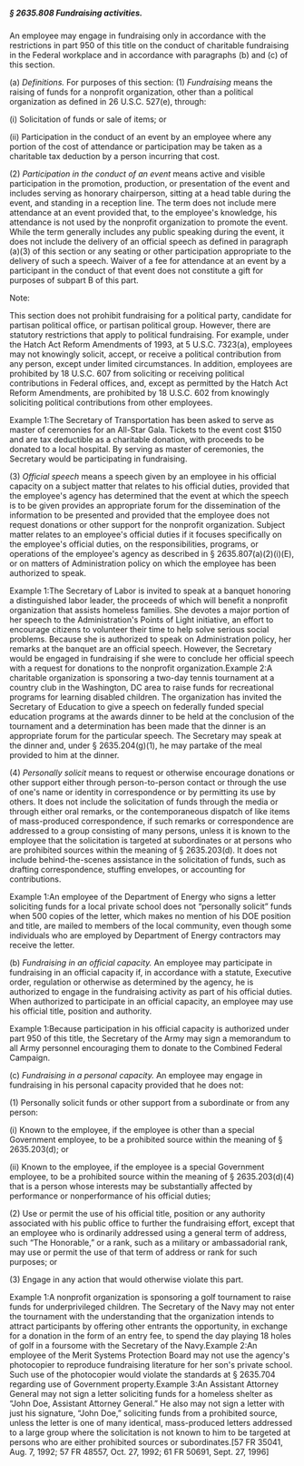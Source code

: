 ##### § 2635.808 Fundraising activities. #####

An employee may engage in fundraising only in accordance with the restrictions in part 950 of this title on the conduct of charitable fundraising in the Federal workplace and in accordance with paragraphs (b) and (c) of this section.

(a) *Definitions.* For purposes of this section: (1) *Fundraising* means the raising of funds for a nonprofit organization, other than a political organization as defined in 26 U.S.C. 527(e), through:

(i) Solicitation of funds or sale of items; or

(ii) Participation in the conduct of an event by an employee where any portion of the cost of attendance or participation may be taken as a charitable tax deduction by a person incurring that cost.

(2) *Participation in the conduct of an event* means active and visible participation in the promotion, production, or presentation of the event and includes serving as honorary chairperson, sitting at a head table during the event, and standing in a reception line. The term does not include mere attendance at an event provided that, to the employee's knowledge, his attendance is not used by the nonprofit organization to promote the event. While the term generally includes any public speaking during the event, it does not include the delivery of an official speech as defined in paragraph (a)(3) of this section or any seating or other participation appropriate to the delivery of such a speech. Waiver of a fee for attendance at an event by a participant in the conduct of that event does not constitute a gift for purposes of subpart B of this part.

Note:

This section does not prohibit fundraising for a political party, candidate for partisan political office, or partisan political group. However, there are statutory restrictions that apply to political fundraising. For example, under the Hatch Act Reform Amendments of 1993, at 5 U.S.C. 7323(a), employees may not knowingly solicit, accept, or receive a political contribution from any person, except under limited circumstances. In addition, employees are prohibited by 18 U.S.C. 607 from soliciting or receiving political contributions in Federal offices, and, except as permitted by the Hatch Act Reform Amendments, are prohibited by 18 U.S.C. 602 from knowingly soliciting political contributions from other employees.

Example 1:The Secretary of Transportation has been asked to serve as master of ceremonies for an All-Star Gala. Tickets to the event cost $150 and are tax deductible as a charitable donation, with proceeds to be donated to a local hospital. By serving as master of ceremonies, the Secretary would be participating in fundraising.

(3) *Official speech* means a speech given by an employee in his official capacity on a subject matter that relates to his official duties, provided that the employee's agency has determined that the event at which the speech is to be given provides an appropriate forum for the dissemination of the information to be presented and provided that the employee does not request donations or other support for the nonprofit organization. Subject matter relates to an employee's official duties if it focuses specifically on the employee's official duties, on the responsibilities, programs, or operations of the employee's agency as described in § 2635.807(a)(2)(i)(E), or on matters of Administration policy on which the employee has been authorized to speak.

Example 1:The Secretary of Labor is invited to speak at a banquet honoring a distinguished labor leader, the proceeds of which will benefit a nonprofit organization that assists homeless families. She devotes a major portion of her speech to the Administration's Points of Light initiative, an effort to encourage citizens to volunteer their time to help solve serious social problems. Because she is authorized to speak on Administration policy, her remarks at the banquet are an official speech. However, the Secretary would be engaged in fundraising if she were to conclude her official speech with a request for donations to the nonprofit organization.Example 2:A charitable organization is sponsoring a two-day tennis tournament at a country club in the Washington, DC area to raise funds for recreational programs for learning disabled children. The organization has invited the Secretary of Education to give a speech on federally funded special education programs at the awards dinner to be held at the conclusion of the tournament and a determination has been made that the dinner is an appropriate forum for the particular speech. The Secretary may speak at the dinner and, under § 2635.204(g)(1), he may partake of the meal provided to him at the dinner.

(4) *Personally solicit* means to request or otherwise encourage donations or other support either through person-to-person contact or through the use of one's name or identity in correspondence or by permitting its use by others. It does not include the solicitation of funds through the media or through either oral remarks, or the contemporaneous dispatch of like items of mass-produced correspondence, if such remarks or correspondence are addressed to a group consisting of many persons, unless it is known to the employee that the solicitation is targeted at subordinates or at persons who are prohibited sources within the meaning of § 2635.203(d). It does not include behind-the-scenes assistance in the solicitation of funds, such as drafting correspondence, stuffing envelopes, or accounting for contributions.

Example 1:An employee of the Department of Energy who signs a letter soliciting funds for a local private school does not “personally solicit” funds when 500 copies of the letter, which makes no mention of his DOE position and title, are mailed to members of the local community, even though some individuals who are employed by Department of Energy contractors may receive the letter.

(b) *Fundraising in an official capacity.* An employee may participate in fundraising in an official capacity if, in accordance with a statute, Executive order, regulation or otherwise as determined by the agency, he is authorized to engage in the fundraising activity as part of his official duties. When authorized to participate in an official capacity, an employee may use his official title, position and authority.

Example 1:Because participation in his official capacity is authorized under part 950 of this title, the Secretary of the Army may sign a memorandum to all Army personnel encouraging them to donate to the Combined Federal Campaign.

(c) *Fundraising in a personal capacity.* An employee may engage in fundraising in his personal capacity provided that he does not:

(1) Personally solicit funds or other support from a subordinate or from any person:

(i) Known to the employee, if the employee is other than a special Government employee, to be a prohibited source within the meaning of § 2635.203(d); or

(ii) Known to the employee, if the employee is a special Government employee, to be a prohibited source within the meaning of § 2635.203(d)(4) that is a person whose interests may be substantially affected by performance or nonperformance of his official duties;

(2) Use or permit the use of his official title, position or any authority associated with his public office to further the fundraising effort, except that an employee who is ordinarily addressed using a general term of address, such “The Honorable,” or a rank, such as a military or ambassadorial rank, may use or permit the use of that term of address or rank for such purposes; or

(3) Engage in any action that would otherwise violate this part.

Example 1:A nonprofit organization is sponsoring a golf tournament to raise funds for underprivileged children. The Secretary of the Navy may not enter the tournament with the understanding that the organization intends to attract participants by offering other entrants the opportunity, in exchange for a donation in the form of an entry fee, to spend the day playing 18 holes of golf in a foursome with the Secretary of the Navy.Example 2:An employee of the Merit Systems Protection Board may not use the agency's photocopier to reproduce fundraising literature for her son's private school. Such use of the photocopier would violate the standards at § 2635.704 regarding use of Government property.Example 3:An Assistant Attorney General may not sign a letter soliciting funds for a homeless shelter as “John Doe, Assistant Attorney General.” He also may not sign a letter with just his signature, “John Doe,” soliciting funds from a prohibited source, unless the letter is one of many identical, mass-produced letters addressed to a large group where the solicitation is not known to him to be targeted at persons who are either prohibited sources or subordinates.[57 FR 35041, Aug. 7, 1992; 57 FR 48557, Oct. 27, 1992; 61 FR 50691, Sept. 27, 1996]